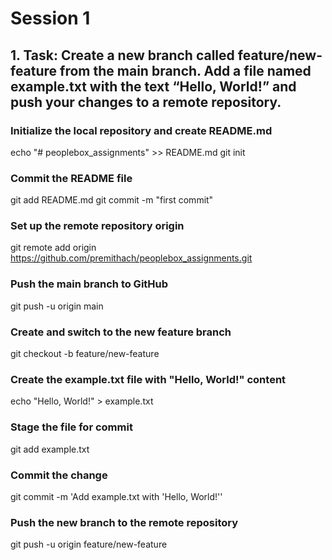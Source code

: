 # Session 1
## 1. Task: Create a new branch called feature/new-feature from the main branch. Add a file named example.txt with the text “Hello, World!” and push your changes to a remote repository. 
### Initialize the local repository and create README.md
echo "# peoplebox_assignments" >> README.md
git init

### Commit the README file
git add README.md
git commit -m "first commit"

### Set up the remote repository origin
git remote add origin https://github.com/premithach/peoplebox_assignments.git

### Push the main branch to GitHub
git push -u origin main

### Create and switch to the new feature branch 
git checkout -b feature/new-feature

### Create the example.txt file with "Hello, World!" content
echo "Hello, World!" > example.txt

### Stage the file for commit
git add example.txt

### Commit the change
git commit -m 'Add example.txt with 'Hello, World!''

### Push the new branch to the remote repository
git push -u origin feature/new-feature
